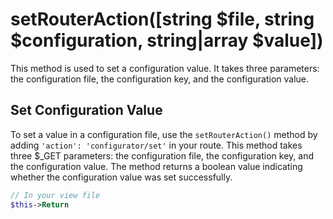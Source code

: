 # setRouterAction([string $file, string $configuration, string|array $value])
This method is used to set a configuration value. It takes three parameters: the configuration file, the configuration key, and the configuration value.

## Set Configuration Value
To set a value in a configuration file, use the `setRouterAction()` method by adding `'action': 'configurator/set'` in your route. This method takes three $_GET parameters: the configuration file, the configuration key, and the configuration value. The method returns a boolean value indicating whether the configuration value was set successfully.

```php
// In your view file
$this->Return
```
